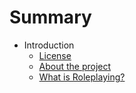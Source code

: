 # Summary

* Introduction
    * [License](LICENSE.md)
    * [About the project](README.md)
    * [What is Roleplaying?](Roleplaying.md)


